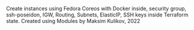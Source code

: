 Create instances using Fedora Coreos with Docker inside, security group, ssh-poseidon, IGW, Routing, Subnets, ElasticIP, SSH keys inside Terraform state. Created using Modules by Maksim Kulikov, 2022
